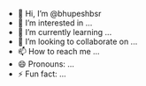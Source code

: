 - 👋 Hi, I’m @bhupeshbsr
- 👀 I’m interested in ...
- 🌱 I’m currently learning ...
- 💞️ I’m looking to collaborate on ...
- 📫 How to reach me ...
- 😄 Pronouns: ...
- ⚡ Fun fact: ...

<!---
bhupeshbsr/bhupeshbsr is a ✨ special ✨ repository because its `README.md` (this file) appears on your GitHub profile.
You can click the Preview link to take a look at your changes.
--->

